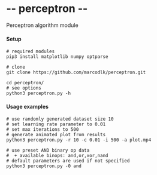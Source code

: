 # -- perceptron -- 
Perceptron algorithm module

#### Setup
```
# required modules
pip3 install matplotlib numpy optparse

# clone
git clone https://github.com/marcodlk/perceptron.git

cd perceptron/
# see options
python3 perceptron.py -h
```

#### Usage examples
```
# use randomly generated dataset size 10
# set learning rate parameter to 0.01
# set max iterations to 500
# generate animated plot from results
python3 perceptron.py -r 10 -c 0.01 -i 500 -a plot.mp4

# use preset AND binary op data
#  + available binops: and,or,xor,nand
# default parameters are used if not specified
python3 perceptron.py -0 and
```

